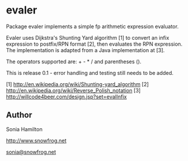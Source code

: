 evaler
======

Package evaler implements a simple fp arithmetic expression evaluator.

Evaler uses Dijkstra's Shunting Yard algorithm [1] to convert an infix
expression to postfix/RPN format [2], then evaluates the RPN expression. The
implementation is adapted from a Java implementation at [3].

The operators supported are: + - * / and parentheses ().

This is release 0.1 - error handling and testing still needs to be added.

[1] http://en.wikipedia.org/wiki/Shunting-yard_algorithm
[2] http://en.wikipedia.org/wiki/Reverse_Polish_notation
[3] http://willcode4beer.com/design.jsp?set=evalInfix

Author
------

Sonia Hamilton

http://www.snowfrog.net

sonia@snowfrog.net
